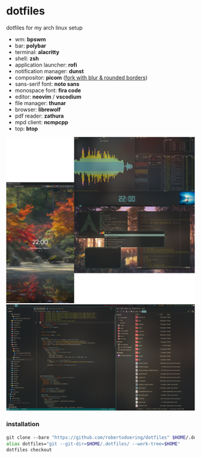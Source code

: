 # dotfiles

dotfiles for my arch linux setup

- wm: **bpswm**
- bar: **polybar**
- terminal: **alacritty**
- shell: **zsh**
- application launcher: **rofi**
- notification manager: **dunst**
- compositor: **picom** ([fork with blur & rounded borders](https://aur.archlinux.org/packages/picom-ibhagwan-git))
- sans-serif font: **noto sans**
- monospace font: **fira code**
- editor: **neovim** / **vscodium**
- file manager: **thunar**
- browser: **librewolf**
- pdf reader: **zathura**
- mpd client: **ncmpcpp**
- top: **btop**

<img src=".local/share/dotfiles-screenshots/full.png">

<img src=".local/share/dotfiles-screenshots/main.png">


### installation

```sh
git clone --bare "https://github.com/robertodoering/dotfiles" $HOME/.dotfiles
alias dotfiles="git --git-dir=$HOME/.dotfiles/ --work-tree=$HOME"
dotfiles checkout
```
